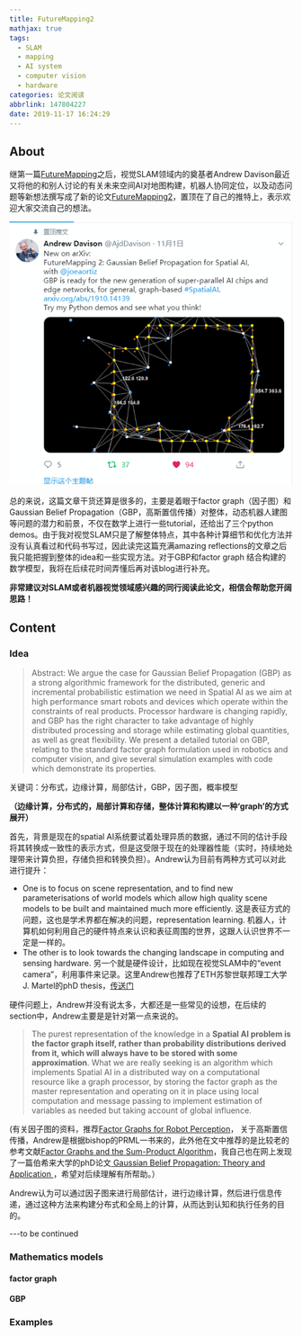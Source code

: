 ```yaml
---
title: FutureMapping2
mathjax: true
tags:
  - SLAM
  - mapping
  - AI system
  - computer vision
  - hardware
categories: 论文阅读
abbrlink: 147804227
date: 2019-11-17 16:24:29
---
```


## About

继第一篇[FutureMapping]( https://arxiv.org/abs/1803.11288 )之后，视觉SLAM领域内的奠基者Andrew Davison最近又将他的和别人讨论的有关未来空间AI对地图构建，机器人协同定位，以及动态问题等新想法撰写成了新的论文[FutureMapping2]( https://arxiv.org/abs/1910.14139 )，置顶在了自己的推特上，表示欢迎大家交流自己的想法。

![Andrew-twitter](FutureMapping2\Andrew-twitter.PNG)

总的来说，这篇文章干货还算是很多的，主要是着眼于factor graph（因子图）和Gaussian Belief Propagation（GBP，高斯置信传播）对整体，动态机器人建图等问题的潜力和前景，不仅在数学上进行一些tutorial，还给出了三个python demos。由于我对视觉SLAM只是了解整体特点，其中各种计算细节和优化方法并没有认真看过和代码书写过，因此读完这篇充满amazing reflections的文章之后我只能把握到整体的idea和一些实现方法。对于GBP和factor graph 结合构建的数学模型，我将在后续花时间弄懂后再对该blog进行补充。

**非常建议对SLAM或者机器视觉领域感兴趣的同行阅读此论文，相信会帮助您开阔思路！**

<!-- more -->

## Content

### Idea 

> Abstract:  We argue the case for Gaussian Belief Propagation (GBP) as a strong algorithmic framework for the distributed, generic and incremental probabilistic estimation we need in Spatial AI as we aim at high performance smart robots and devices which operate within the constraints of real products. Processor hardware is changing rapidly, and GBP has the right character to take advantage of highly distributed processing and storage while estimating global quantities, as well as great flexibility. We present a detailed tutorial on GBP, relating to the standard factor graph formulation used in robotics and computer vision, and give several simulation examples with code which demonstrate its properties.  

关键词：分布式，边缘计算，局部估计，GBP，因子图，概率模型

**（边缘计算，分布式的，局部计算和存储，整体计算和构建以一种‘graph’的方式展开）**

首先，背景是现在的spatial AI系统要试着处理异质的数据，通过不同的估计手段将其转换成一致性的表示方式，但是这受限于现在的处理器性能（实时，持续地处理带来计算负担，存储负担和转换负担）。Andrew认为目前有两种方式可以对此进行提升：

- One is to focus on scene representation, and to find new parameterisations of world models which allow high quality scene models to be built and maintained much more efficiently. 这是表征方式的问题，这也是学术界都在解决的问题，representation learning. 机器人，计算机如何利用自己的硬件特点来认识和表征周围的世界，这跟人认识世界不一定是一样的。
-  The other is to look towards the changing landscape in computing and sensing hardware. 另一个就是硬件设计，比如现在视觉SLAM中的“event camera”，利用事件来记录。这里Andrew也推荐了ETH苏黎世联邦理工大学 J. Martel的phD thesis，[传送门]( https://www.research-collection.ethz.ch/handle/20.500.11850/362900 )

硬件问题上，Andrew并没有说太多，大都还是一些常见的设想，在后续的section中，Andrew主要是是针对第一点来说的。

> The purest representation of the knowledge in a **Spatial AI problem is the factor graph itself, rather than probability distributions derived from it, which will always have to be stored with some approximation**. What we are really seeking is an algorithm which implements Spatial AI in a distributed way on a computational resource like a graph processor, by storing the factor graph as the master representation and operating on it in place using local computation and message passing to implement estimation of variables as needed but taking account of global influence. 

(有关因子图的资料，推荐[Factor Graphs for Robot Perception]( http://www.cs.cmu.edu/~kaess/pub/Dellaert17fnt.pdf )， 关于高斯置信传播，Andrew是根据bishop的PRML一书来的，此外他在文中推荐的是比较老的参考文献[Factor Graphs and the Sum-Product Algorithm]( http://web.cs.iastate.edu/~honavar/factorgraphs.pdf )，我自己也在网上发现了一篇伯希来大学的phD论文[ Gaussian Belief Propagation: Theory and Application ]( https://arxiv.org/pdf/0811.2518.pdf )，希望对后续理解有所帮助。）

Andrew认为可以通过因子图来进行局部估计，进行边缘计算，然后进行信息传递，通过这种方法来构建分布式和全局上的计算，从而达到认知和执行任务的目的。

---to be continued

### Mathematics models

#### factor graph



#### GBP



### Examples







